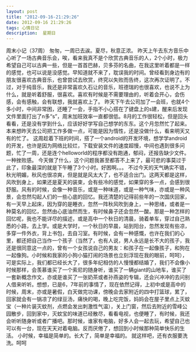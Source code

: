 ```yaml
---
layout: post
title: "2012-09-16-21:29:26"
date: 2012-09-16 21:29:26
tags: 心情日记
description:  星期日
---
```

周末小记（37周） 
	匆匆，一周已去誒。夏尽，秋意正浓。
昨天上午去东方音乐中心听了一场古典音乐会，唉，看来我真不是个欣赏古典音乐的人，2个小时，极力希望自己可以古典一些，但是一首首巴赫，贝多芬的名曲，在我这里听着都是一样的感觉，也可以说是没感觉。早知道就不来了，耽误我的时间。曾经看到身边有的朋友很喜欢古典音乐，也曾尝试去欣赏，终究以失败而告终，这次再次证明了。不过，对于纯音乐，我还是非常喜欢久石让的音乐，班德瑞的也很喜欢，也说不上为什么，就是听着舒服，很喜欢。喜欢有时候是不需要理由的，听着会开心，会伤感，会有感触，会有联想，我就喜欢上了。
昨天下午去公司加了一会班，也就4个多小时，中间非常困，还睡了一会，手指不小心搭在了键盘上的s建，醒来后发现文件里面打出了n多“s”，周末加班效率一直都很低。8月的工作很轻松，但是回头看看，还是没有学到什么，应该好好学写自己想学的东东。这个月忽然忙了起来。本来想昨天去公司把工作多做一点，可能是因为惰性，还是没做什么，看来明天又有的忙了。
这周趁着下班的时间，搭了一个android的开发环境，想学学android的开发，也许是因为网络比较烂，下载安装文件的速度超慢，中间也遇到很多问题，忙了一周，还是连个helloworld的程序都没有跑通，郁闷，还报告缺少文件。一种挫败感。
今天做了什么，这个问题我甚至都答不上来了，最可悲的事莫过于此了，印象最深的就是下午睡了3个小时。好困啊。。。
不过今天的天气确实不错，秋光明媚，秋风也很凉爽，但是就是风太大了，也不适合出门。这两天都是这样，风吹到身上，如果还是夏天的装束，会有些冷的感觉，如果穿的多一点，会感到很舒服。风有的时候，会像一种音乐，或是一种味道，或是一种气味，亦或是一种风景，会忽然勾起人们的一些心底的回忆。我还清楚的记得前些年的一次国庆回家，有一天早上起床，因为穿的是睡衣，忽然一阵秋风吹到身上，一种思绪，或者是一种莫名的回忆，忽然由心底油然而生，有时候鼻子还会忽然一酸。那是一种怎样的回忆呢，我也不能详尽的描述，或是高中一个秋日的清晨，骑着单车，穿过自己熟悉的小路，去上学。或是大学时，一个秋日的早晨，站到阳台，忽然发现有些凉，多穿一件外衣，背上书包，去自习室。有时候，会有一种感慨，也许在我们的心里，都还把自己当作一个孩子（当然了，也有人说，男人永远是长不大的孩子，我还是很同意这一点的，曾有一个女孩说自己的男友：和孩子在一起像孩子，和狗在一起像狗。小时候和我家的小狗小猫打闹的场景也立刻浮现在我的眼前，呵呵），可是实际上，我们都已经长大了，很多年纪相仿的人慢慢都结婚了，我们不会像小时候那样，会羡慕谁买了一个索尼的随身听，谁买了一辆giant的山地车，谁买了一套新概念作文，亦或是谁买了一张奶茶或者孙燕姿的专辑，还会兴冲冲的去问别人借来听听。想想，已是6，7年前的事情了，现在依然记得，上初中或是高中的时候，周末，亦或是暑假，白天做完功课，傍晚会去家附近的四中打篮球，累了，回家就会有一锅凉了的绿豆汤，痛快的喝，晚上吃完饭，妈妈会在屋子里点上灭蚊宝（一种片装灭蚊剂，点燃会发出刺激性气温），关上门窗，然后去附近的雪峰公园散步，回到家中，灭蚊宝的味道已经散尽，看看电视，也便睡了，有时候，我还会听听随身听或者广播吧。那时候，谁家有电脑，好多人会一起去玩，希望自己也可以有一台，现在天天对着电脑。反而厌倦了，想回到小时候那种简单快乐的生活。
小时候，幸福是简单的。长大了，简单是幸福的。
就这样吧，还有衣服要洗洗。呵呵

